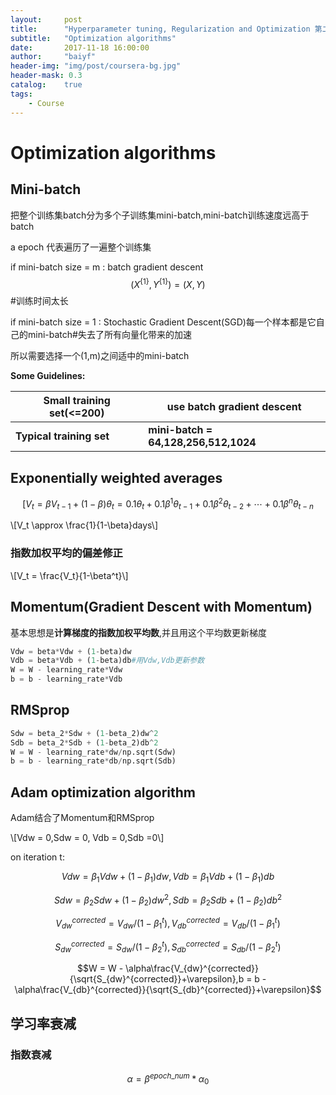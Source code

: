 ```yaml
---
layout:     post
title:      "Hyperparameter tuning, Regularization and Optimization 第二周笔记"
subtitle:   "Optimization algorithms"
date:       2017-11-18 16:00:00
author:     "baiyf"
header-img: "img/post/coursera-bg.jpg"
header-mask: 0.3
catalog:    true
tags:
    - Course
---
```


# Optimization algorithms

## Mini-batch

把整个训练集batch分为多个子训练集mini-batch,mini-batch训练速度远高于batch

a epoch 代表遍历了一遍整个训练集

if mini-batch size = m : batch gradient descent $$(X^{\{1\}},Y^{\{1\}}) = (X,Y)$$ #训练时间太长

if mini-batch size = 1 : Stochastic Gradient Descent(SGD)每一个样本都是它自己的mini-batch#失去了所有向量化带来的加速

所以需要选择一个(1,m)之间适中的mini-batch

**Some Guidelines:**

| Small training set(<=200) | use batch gradient descent           |
| ------------------------- | ------------------------------------ |
| **Typical training set**  | **mini-batch = 64,128,256,512,1024** |

## Exponentially weighted averages

$$[V_t = \beta V_{t-1} + (1 - \beta)\theta _t = 0.1\theta_t + 0.1\beta^{1}\theta_{t-1} +0.1\beta ^2\theta_{t-2}+\cdots +0.1\beta^n\theta_{t-n}$$

\\[V_t \approx \frac{1}{1-\beta}days\\]

### 指数加权平均的偏差修正

\\[V_t = \frac{V_t}{1-\beta^t}\\]

## Momentum(Gradient Descent with Momentum)

基本思想是**计算梯度的指数加权平均数**,并且用这个平均数更新梯度

```python
Vdw = beta*Vdw + (1-beta)dw
Vdb = beta*Vdb + (1-beta)db#用Vdw,Vdb更新参数
W = W - learning_rate*Vdw
b = b - learning_rate*Vdb
```

## RMSprop

```python
Sdw = beta_2*Sdw + (1-beta_2)dw^2
Sdb = beta_2*Sdb + (1-beta_2)db^2
W = W - learning_rate*dw/np.sqrt(Sdw)
b = b - learning_rate*db/np.sqrt(Sdb)
```

## Adam optimization algorithm

Adam结合了Momentum和RMSprop

\\[Vdw = 0,Sdw = 0, Vdb = 0,Sdb =0\\]

on iteration t:

$$Vdw = \beta_1Vdw + (1-\beta_1)dw,Vdb = \beta_1Vdb + (1-\beta_1)db$$

$$Sdw = \beta_2Sdw + (1-\beta_2)dw^2,Sdb = \beta_2Sdb + (1-\beta_2)db^2$$

$$V_{dw}^{corrected} = V_{dw}/(1-\beta_1^t),V_{db}^{corrected} = V_{db}/(1-\beta_1^t)$$

$$S_{dw}^{corrected} = S_{dw}/(1-\beta_2^t),S_{db}^{corrected} = S_{db}/(1-\beta_2^t)$$

$$W = W - \alpha\frac{V_{dw}^{corrected}}{\sqrt{S_{dw}^{corrected}}+\varepsilon},b = b - \alpha\frac{V_{db}^{corrected}}{\sqrt{S_{db}^{corrected}}+\varepsilon}$$

## 学习率衰减

### 指数衰减

$$\alpha = \beta^{epoch\_num}*\alpha_0$$

